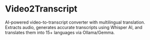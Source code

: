 # Video2Transcript
AI-powered video-to-transcript converter with multilingual translation. Extracts audio, generates accurate transcripts using Whisper AI, and translates them into 15+ languages via Ollama/Gemma.
